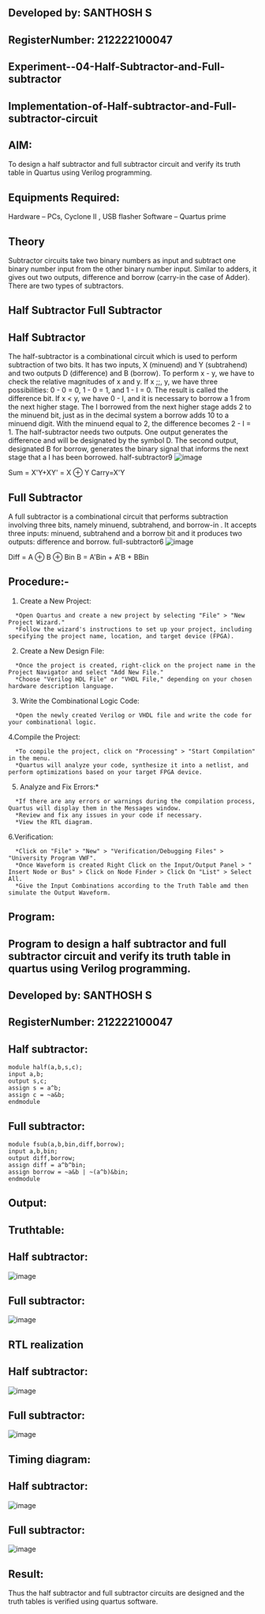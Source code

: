 ## Developed by: SANTHOSH S
## RegisterNumber: 212222100047
## Experiment--04-Half-Subtractor-and-Full-subtractor

## Implementation-of-Half-subtractor-and-Full-subtractor-circuit
## AIM:

To design a half subtractor and full subtractor circuit and verify its truth table in Quartus using Verilog programming.
## Equipments Required:
Hardware – PCs, Cyclone II , USB flasher
Software – Quartus prime
## Theory

Subtractor circuits take two binary numbers as input and subtract one binary number input from the other binary number input. Similar to adders, it gives out two outputs, difference and borrow (carry-in the case of Adder). There are two types of subtractors.
## Half Subtractor Full Subtractor
## Half Subtractor

The half-subtractor is a combinational circuit which is used to perform subtraction of two bits. It has two inputs, X (minuend) and Y (subtrahend) and two outputs D (difference) and B (borrow). To perform x - y, we have to check the relative magnitudes of x and y. If x ;;, y, we have three possibilities: 0 - 0 = 0, 1 - 0 = 1, and 1 - I = 0. The result is called the difference bit. If x < y, we have 0 - I, and it is necessary to borrow a 1 from the next higher stage. The I borrowed from the next higher stage adds 2 to the minuend bit, just as in the decimal system a borrow adds 10 to a minuend digit. With the minuend equal to 2, the difference becomes 2 - I = 1. The half-subtractor needs two outputs. One output generates the difference and will be designated by the symbol D. The second output, designated B for borrow, generates the binary signal that informs the next stage that a I has been borrowed. half-subtractor9
![image](https://github.com/MrSanthosh-dev/Experiment--03-Half-Subtractor-and-Full-subtractor/assets/117916573/f0a85d45-4434-48d5-bcbb-291748140905)

Sum = X'Y+XY' = X ⊕ Y Carry=X'Y
## Full Subtractor

A full subtractor is a combinational circuit that performs subtraction involving three bits, namely minuend, subtrahend, and borrow-in . It accepts three inputs: minuend, subtrahend and a borrow bit and it produces two outputs: difference and borrow. full-subtractor6
![image](https://github.com/MrSanthosh-dev/Experiment--03-Half-Subtractor-and-Full-subtractor/assets/117916573/5f1de127-7906-4540-9df4-88611ce2c27e)

Diff = A ⊕ B ⊕ Bin B = A'Bin + A'B + BBin
## Procedure:-

  1. Create a New Project:
```
  *Open Quartus and create a new project by selecting "File" > "New Project Wizard."
  *Follow the wizard's instructions to set up your project, including specifying the project name, location, and target device (FPGA).
```
  2. Create a New Design File:
```
  *Once the project is created, right-click on the project name in the Project Navigator and select "Add New File."
  *Choose "Verilog HDL File" or "VHDL File," depending on your chosen hardware description language.
```
  3. Write the Combinational Logic Code:
```
  *Open the newly created Verilog or VHDL file and write the code for your combinational logic.
```
  4.Compile the Project:
```
  *To compile the project, click on "Processing" > "Start Compilation" in the menu.
  *Quartus will analyze your code, synthesize it into a netlist, and perform optimizations based on your target FPGA device.
```
  5. Analyze and Fix Errors:*
```
  *If there are any errors or warnings during the compilation process, Quartus will display them in the Messages window.
  *Review and fix any issues in your code if necessary.
  *View the RTL diagram.
```
6.Verification:
```
  *Click on "File" > "New" > "Verification/Debugging Files" > "University Program VWF".
  *Once Waveform is created Right Click on the Input/Output Panel > " Insert Node or Bus" > Click on Node Finder > Click On "List" > Select All.
  *Give the Input Combinations according to the Truth Table amd then simulate the Output Waveform.
```
## Program:
## Program to design a half subtractor and full subtractor circuit and verify its truth table in quartus using Verilog programming.
## Developed by: SANTHOSH S
## RegisterNumber: 212222100047
## Half subtractor:
```
module half(a,b,s,c);
input a,b;
output s,c;
assign s = a^b;
assign c = ~a&b;
endmodule
```
## Full subtractor:
```
module fsub(a,b,bin,diff,borrow);
input a,b,bin;
output diff,borrow;
assign diff = a^b^bin;
assign borrow = ~a&b | ~(a^b)&bin;
endmodule
```

## Output:
## Truthtable:
## Half subtractor:

![image](https://github.com/MrSanthosh-dev/Experiment--03-Half-Subtractor-and-Full-subtractor/assets/117916573/a9626fb5-6cb0-487e-a8b1-1870adfcbd55)
## Full subtractor:
![image](https://github.com/MrSanthosh-dev/Experiment--03-Half-Subtractor-and-Full-subtractor/assets/117916573/873ed9d9-47f4-443e-b18d-4e797038c3da)

## RTL realization
## Half subtractor:

![image](https://github.com/MrSanthosh-dev/Experiment--03-Half-Subtractor-and-Full-subtractor/assets/117916573/4cbc4bcd-e756-4b11-9bc4-4883f9b3f8e4)
## Full subtractor:
![image](https://github.com/MrSanthosh-dev/Experiment--03-Half-Subtractor-and-Full-subtractor/assets/117916573/f94da79e-64c6-40ac-8742-a655f0cead0f)

## Timing diagram:
## Half subtractor:
![image](https://github.com/MrSanthosh-dev/Experiment--03-Half-Subtractor-and-Full-subtractor/assets/117916573/33353fcc-63a8-4617-8dc5-0e10123144ae)


## Full subtractor:

![image](https://github.com/MrSanthosh-dev/Experiment--03-Half-Subtractor-and-Full-subtractor/assets/117916573/0c66cc50-8a07-44b5-b7ca-448884113ee1)

## Result:
Thus the half subtractor and full subtractor circuits are designed and the truth tables is verified using quartus software.
